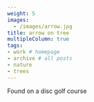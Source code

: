 ```yaml
---
weight: 5
images:
  - /images/arrow.jpg
title: arrow on tree
multipleColumn: true
tags:
- work # homepage
- archive # all posts
- nature
- trees
---
```


Found on a disc golf course
